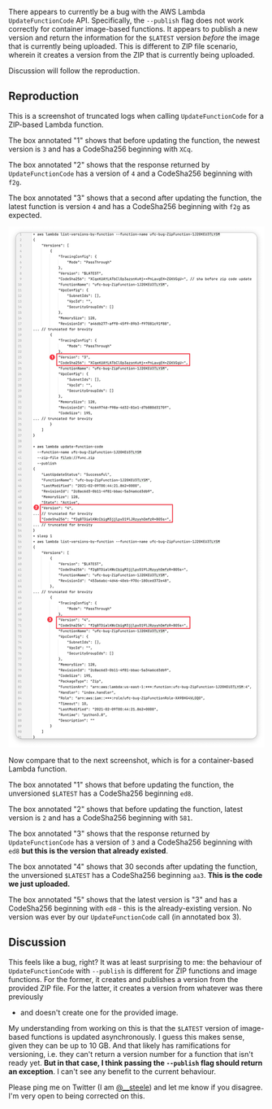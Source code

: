 There appears to currently be a bug with the AWS Lambda `UpdateFunctionCode` API.
Specifically, the `--publish` flag does not work correctly for container image-based 
functions. It appears to publish a new version and return the information for the
`$LATEST` version _before_ the image that is currently being uploaded. This is
different to ZIP file scenario, wherein it creates a version from the ZIP that is
currently being uploaded.

Discussion will follow the reproduction.

## Reproduction

This is a screenshot of truncated logs when calling `UpdateFunctionCode` for a 
ZIP-based Lambda function. 

The box annotated "1" shows that before updating the function, the newest version
is `3` and has a CodeSha256 beginning with `XCq`. 

The box annotated "2" shows that the response returned by `UpdateFunctionCode` has
a version of `4` and a CodeSha256 beginning with `f2g`.

The box annotated "3" shows that a second after updating the function, the latest
function is version `4` and has a CodeSha256 beginning with `f2g` as expected.

![zip file screenshot](zipdemo-screenshot.png)

Now compare that to the next screenshot, which is for a container-based Lambda
function.

The box annotated "1" shows that before updating the function, the unversioned
`$LATEST` has a CodeSha256 beginning `ed8`.

The box annotated "2" shows that before updating the function, latest version is 
`2` and has a CodeSha256 beginning with `581`. 

The box annotated "3" shows that the response returned by `UpdateFunctionCode` has
a version of `3` and a CodeSha256 beginning with `ed8` **but this is the version
that already existed**.

The box annotated "4" shows that 30 seconds after updating the function, the 
unversioned `$LATEST` has a CodeSha256 beginning `aa3`. **This is the code
we just uploaded.**

The box annotated "5" shows that the latest version is "3" and  has a CodeSha256 
beginning with `ed8` - this is the already-existing version. No version was ever
by our `UpdateFunctionCode` call (in annotated box 3).

## Discussion

This feels like a bug, right? It was at least surprising to me: the behaviour
of `UpdateFunctionCode` with `--publish` is different for ZIP functions and image
functions. For the former, it creates and publishes a version from the provided
ZIP file. For the latter, it creates a version from whatever was there previously
- and doesn't create one for the provided image.

My understanding from working on this is that the `$LATEST` version of image-based
functions is updated asynchronously. I guess this makes sense, given they can be
up to 10 GB. And that likely has ramifications for versioning, i.e. they can't
return a version number for a function that isn't ready yet. **But in that case,
I think passing the `--publish` flag should return an exception**. I can't
see any benefit to the current behaviour.

Please ping me on Twitter (I am [@__steele](https://twitter.com/__steele)) and let
me know if you disagree. I'm very open to being corrected on this.
